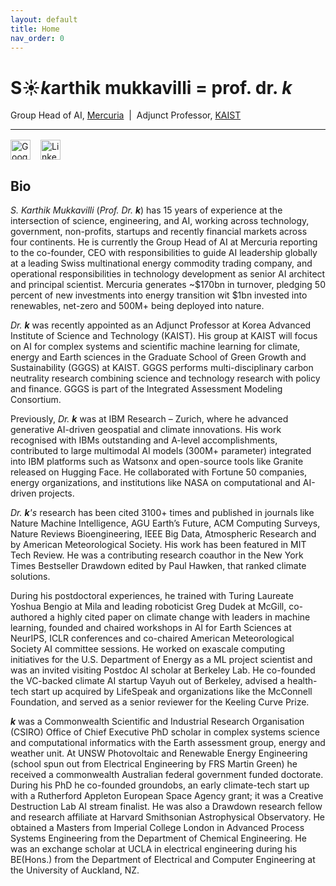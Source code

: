 ```yaml
---
layout: default
title: Home
nav_order: 0
---
```


# S☀️*k*arthik mukkavilli = prof. dr. *k*

Group Head of AI, [Mercuria](https://www.mercuria.com) &nbsp;|&nbsp; Adjunct Professor, [KAIST](https://gggs.kaist.ac.kr)

---

<div style="display:flex; gap:1rem; margin-top:1rem">
  <a href="https://scholar.google.com/citations?user=DKFiD7cAAAAJ" title="Google Scholar">
    <img src="https://cdn.jsdelivr.net/gh/simple-icons/simple-icons/icons/googlescholar.svg"
         alt="Google Scholar" width="32">
  </a>
  <a href="https://www.linkedin.com/in/YOUR_HANDLE" title="Linked In">
    <img src="https://cdn.jsdelivr.net/gh/simple-icons/simple-icons/icons/linkedin.svg"
         alt="Linked In" width="32">
  </a>
</div>

## Bio

*S. Karthik Mukkavilli* (*Prof. Dr. **k***) has 15 years of experience at the intersection of science, engineering, and AI, working across technology, government, non-profits, startups and recently financial markets across four continents. He is currently the Group Head of AI at Mercuria reporting to the co-founder, CEO with responsibilities to guide AI leadership globally at a leading Swiss multinational energy commodity trading company, and operational responsibilities in technology development as senior AI architect and principal scientist. Mercuria generates ~$170bn in turnover, pledging 50 percent of new investments into energy transition wit $1bn invested into renewables, net-zero and 500M+ being deployed into nature.

*Dr. **k*** was recently appointed as an Adjunct Professor at Korea Advanced Institute of Science and Technology (KAIST). His group at KAIST will focus on AI for complex systems and scientific machine learning for climate, energy and Earth sciences in the Graduate School of Green Growth and Sustainability (GGGS) at KAIST. GGGS performs multi-disciplinary carbon neutrality research combining science and technology research with policy and finance. GGGS is part of the Integrated Assessment Modeling Consortium.

Previously, *Dr. **k*** was at IBM Research – Zurich, where he advanced generative AI-driven geospatial and climate innovations. His work recognised with IBMs outstanding and A-level accomplishments, contributed to large multimodal AI models (300M+ parameter) integrated into IBM platforms such as Watsonx and open-source tools like Granite released on Hugging Face. He collaborated with Fortune 50 companies, energy organizations, and institutions like NASA on computational and AI-driven projects.

*Dr. **k**'s* research has been cited 3100+ times and published in journals like Nature Machine Intelligence, AGU Earth’s Future, ACM Computing Surveys, Nature Reviews Bioengineering, IEEE Big Data, Atmospheric Research and by American Meteorological Society. His work has been featured in MIT Tech Review. He was a contributing research coauthor in the New York Times Bestseller Drawdown edited by Paul Hawken, that ranked climate solutions.

During his postdoctoral experiences, he trained with Turing Laureate Yoshua Bengio at Mila and leading roboticist Greg Dudek at McGill, co-authored a highly cited paper on climate change with leaders in machine learning, founded and chaired workshops in AI for Earth Sciences at NeurIPS, ICLR conferences and co-chaired American Meteorological Society AI committee sessions. He worked on exascale computing initiatives for the U.S. Department of Energy as a ML project scientist and was an invited visiting Postdoc AI scholar at Berkeley Lab. He co-founded the VC-backed climate AI startup Vayuh out of Berkeley, advised a health-tech start up acquired by LifeSpeak and organizations like the McConnell Foundation, and served as a senior reviewer for the Keeling Curve Prize. 

***k*** was a Commonwealth Scientific and Industrial Research Organisation (CSIRO) Office of Chief Executive PhD scholar in complex systems science and computational informatics with the Earth assessment group, energy and weather unit. At UNSW Photovoltaic and Renewable Energy Engineering (school spun out from Electrical Engineering by FRS Martin Green) he received a commonwealth Australian federal government funded doctorate. During his PhD he co-founded groundobs, an early climate-tech start up with a Rutherford Appleton European Space Agency grant; it was a Creative Destruction Lab AI stream finalist. He was also a Drawdown research fellow and research affiliate at Harvard Smithsonian Astrophysical Observatory. He obtained a Masters from Imperial College London in Advanced Process Systems Engineering from the Department of Chemical Engineering. He was an exchange scholar at UCLA in electrical engineering during his BE(Hons.) from the Department of Electrical and Computer Engineering at the University of Auckland, NZ.
